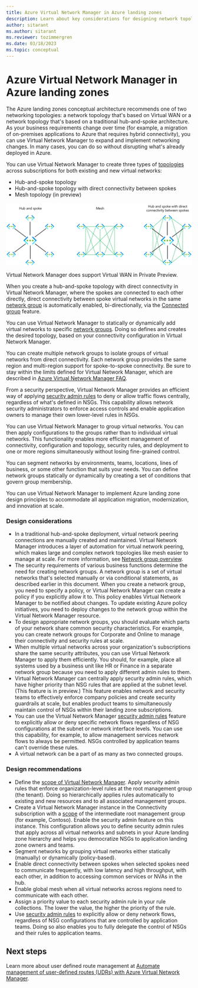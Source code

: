 ```yaml
---
title: Azure Virtual Network Manager in Azure landing zones
description: Learn about key considerations for designing network topologies in Azure with Azure Virtual Network Manager 
author: sitarant
ms.author: sitarant
ms.reviewer: tozimmergren
ms.date: 03/18/2023
ms.topic: conceptual
---
```


# Azure Virtual Network Manager in Azure landing zones

The Azure landing zones conceptual architecture recommends one of two networking topologies: a network topology that's based on Virtual WAN or a network topology that's based on a traditional hub-and-spoke architecture. As your business requirements change over time (for example, a migration of on-premises applications to Azure that requires hybrid connectivity), you can use Virtual Network Manager to expand and implement networking changes. In many cases, you can do so without disrupting what's already deployed in Azure.  

You can use Virtual Network Manager to create three types of [topologies](/azure/virtual-network-manager/concept-connectivity-configuration) across subscriptions for both existing and new virtual networks:

- Hub-and-spoke topology
- Hub-and-spoke topology with direct connectivity between spokes
- Mesh topology (in preview)

![Diagram that shows Azure virtual network topologies.](../../_images/azure-best-practices/azure-virtual-network-manager-network-topologies.png)

Virtual Network Manager does support Virtual WAN in Private Preview. 

When you create a hub-and-spoke topology with direct connectivity in Virtual Network Manager, where the spokes are connected to each other directly, direct connectivity between spoke 
virtual networks in the same [network group](/azure/virtual-network-manager/concept-network-groups) is automatically enabled, bi-directionally, via the [Connected group](/azure/virtual-network-manager/concept-connectivity-configuration#connected-group) feature. 

You can use Virtual Network Manager to statically or dynamically add virtual networks to specific [network groups](/azure/virtual-network-manager/concept-network-groups). Doing so defines and creates the desired topology, based on your connectivity configuration in Virtual Network Manager.

You can create multiple network groups to isolate groups of virtual networks from direct connectivity. Each network group provides the same region and multi-region support for spoke-to-spoke connectivity. Be sure to stay within the limits defined for Virtual Network Manager, which are described in [Azure Virtual Network Manager FAQ](/azure/virtual-network-manager/faq#limits).

From a security perspective, Virtual Network Manager provides an efficient way of applying [security admin rules](/azure/virtual-network-manager/concept-security-admins) to deny or allow traffic flows centrally, regardless of what's defined in NSGs. This capability allows network security administrators to enforce access controls and enable application owners to manage their own lower-level rules in NSGs.

You can use Virtual Network Manager to group virtual networks. You can then apply configurations to the groups rather than to individual virtual networks.
This functionality enables more efficient management of connectivity, configuration and topology, security rules, and deployment to one or more regions simultaneously without losing fine-grained control.

You can segment networks by environments, teams, locations, lines of business, or some other function that suits your needs. You can define network groups statically or dynamically by creating a set of conditions that govern group membership.

You can use Virtual Network Manager to implement Azure landing zone design principles to accommodate all application migration, modernization, and innovation at scale.

### Design considerations

- In a traditional hub-and-spoke deployment, virtual network peering connections are manually created and maintained. Virtual Network Manager introduces a layer of automation for virtual network peering, which makes large and complex network topologies like mesh easier to manage at scale. For more information, see [Network group overview](/azure/virtual-network-manager/concept-network-groups).
- The security requirements of various business functions determine the need for creating network groups. A network group is a set of virtual networks that's selected manually or via conditional statements, as described earlier in this document. When you create a network group, you need to specify a policy, or Virtual Network Manager can create a policy if you explicitly allow it to. This policy enables Virtual Network Manager to be notified about changes. To update existing Azure policy initiatives, you need to deploy changes to the network group within the Virtual Network Manager resource.
- To design appropriate network groups, you should evaluate which parts of your network share common security characteristics. For example, you can create network groups for Corporate and Online to manage their connectivity and security rules at scale.
- When multiple virtual networks across your organization's subscriptions share the same security attributes, you can use Virtual Network Manager to apply them efficiently. You should, for example, place all systems used by a business unit like HR or Finance in a separate network group because you need to apply different admin rules to them.
- Virtual Network Manager can centrally apply security admin rules, which have higher priority than NSG rules that are applied at the subnet level. (This feature is in preview.) This feature enables network and security teams to effectively enforce company policies and create security guardrails at scale, but enables product teams to simultaneously maintain control of NSGs within their landing zone subscriptions.
- You can use the Virtual Network Manager [security admin rules](/azure/virtual-network-manager/concept-security-admins) feature to explicitly allow or deny specific network flows regardless of NSG configurations at the subnet or network interface levels. You can use this capability, for example, to allow management services network flows to always be permitted. NSGs controlled by application teams can't override these rules.
- A virtual network can be a part of as many as two connected groups.

### Design recommendations

- Define the [scope of Virtual Network Manager](/azure/virtual-network-manager/concept-network-manager-scope). Apply security admin rules that enforce organization-level rules at the root management group (the tenant). Doing so hierarchically applies rules automatically to existing and new resources and to all associated management groups.
- Create a Virtual Network Manager instance in the Connectivity subscription with a [scope](/azure/virtual-network-manager/concept-network-manager-scope) of the intermediate root management group (for example, Contoso). Enable the security admin feature on this instance. This configuration allows you to define security admin rules that apply across all virtual networks and subnets in your Azure landing zone hierarchy and helps you democratize NSGs to application landing zone owners and teams.
- Segment networks by grouping virtual networks either statically (manually) or dynamically (policy-based).
- Enable direct connectivity between spokes when selected spokes need to communicate frequently, with low latency and high throughput, with each other, in addition to accessing common services or NVAs in the hub.
- Enable global mesh when all virtual networks across regions need to communicate with each other.  
- Assign a priority value to each security admin rule in your rule collections. The lower the value, the higher the priority of the rule. 
- Use [security admin rules](/azure/virtual-network-manager/concept-security-admins) to explicitly allow or deny network flows, regardless of NSG configurations that are controlled by application teams. Doing so also enables you to fully delegate the control of NSGs and their rules to application teams.

## Next steps

Learn more about user defined route management at [Automate management of user-defined routes (UDRs) with Azure Virtual Network Manager](/azure/virtual-network-manager/concept-user-defined-route).
